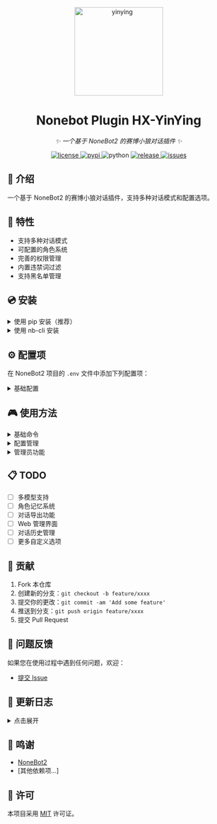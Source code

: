 <p align="center">
  <a href="https://github.com/huanxin996/nonebot_plugin_hx-yinying"><img src="https://raw.githubusercontent.com/huanxin996/nonebot_plugin_hx-yinying/main/.venv/hx_img.png" width="200" height="200" alt="yinying"></a>
</p>

<div align="center">

# Nonebot Plugin HX-YinYing

_✨ 一个基于 NoneBot2 的赛博小狼对话插件 ✨_

</div>

<p align="center">
  <a href="https://github.com/huanxin996/nonebot_plugin_hx-yinying/blob/main/LICENSE">
    <img src="https://img.shields.io/github/license/huanxin996/nonebot_plugin_hx-yinying.svg" alt="license">
  </a>
  <a href="https://pypi.python.org/pypi/nonebot-plugin-hx-yinying">
    <img src="https://img.shields.io/pypi/v/nonebot-plugin-hx-yinying" alt="pypi">
  </a>
  <img src="https://img.shields.io/badge/python-3.8+-blue.svg" alt="python">
  <a href="https://github.com/huanxin996/nonebot_plugin_hx-yinying/releases">
    <img src="https://img.shields.io/github/v/release/huanxin996/nonebot_plugin_hx-yinying?include_prereleases" alt="release">
  </a>
  <a href="https://github.com/huanxin996/nonebot_plugin_hx-yinying/issues">
    <img src="https://img.shields.io/github/issues/huanxin996/nonebot_plugin_hx-yinying" alt="issues">
  </a>
</p>

## 📝 介绍

一个基于 NoneBot2 的赛博小狼对话插件，支持多种对话模式和配置选项。

## 🎯 特性

- 支持多种对话模式
- 可配置的角色系统
- 完善的权限管理
- 内置违禁词过滤
- 支持黑名单管理

## 💿 安装

<details>
<summary>使用 pip 安装（推荐）</summary>

```bash
pip install nonebot-plugin-hx-yinying
```
</details>

<details>
<summary>使用 nb-cli 安装</summary>

```bash
nb plugin install nonebot-plugin-hx-yinying
```
</details>

## ⚙️ 配置项

在 NoneBot2 项目的 `.env` 文件中添加下列配置项：

<details>
<summary>基础配置</summary>

```env
# YinYing 配置
YINYING_APPID="your_appid"              # API ID
YINYING_TOKEN="your_token"              # API Token
YINYING_SUPERUSERS=["123456"]           # 超级管理员列表
YINYING_DATA_DIR="C:/path/to/data"      # 数据存储目录（可选）

# 模型配置
YINYING_DEFAULT_MODEL="gpt3.5"          # 默认模型（可选）
YINYING_MAX_TOKENS=2000                 # 最大令牌数（可选）
```
</details>

## 🎮 使用方法

<details>
<summary>基础命令</summary>

```
yinying <内容>      # 直接对话
yinying text <内容>  # 发送消息
yinying help        # 显示帮助信息
```
</details>

<details>
<summary>配置管理</summary>

```
yinying.config help                    # 显示配置帮助
yinying.config global <键名> <值>      # 设置全局配置
yinying.config cyber <模式>            # 设置赛博世界模式
```
</details>

<details>
<summary>管理员功能</summary>

```
yinying.config admin blacklist add <用户ID>     # 添加用户到黑名单
yinying.config admin blacklist remove <用户ID>  # 从黑名单移除用户
yinying.config admin banword add <词语>         # 添加违禁词
yinying.config admin banword remove <词语>      # 移除违禁词
```
</details>

## 📋 TODO

- [ ] 多模型支持
- [ ] 角色记忆系统
- [ ] 对话导出功能
- [ ] Web 管理界面
- [ ] 对话历史管理
- [ ] 更多自定义选项

## 🤝 贡献

1. Fork 本仓库
2. 创建新的分支：`git checkout -b feature/xxxx`
3. 提交你的更改：`git commit -am 'Add some feature'`
4. 推送到分支：`git push origin feature/xxxx`
5. 提交 Pull Request

## 🐛 问题反馈

如果您在使用过程中遇到任何问题，欢迎：

- [提交 Issue](https://github.com/huanxin996/nonebot_plugin_hx-yinying/issues/new)

## 📄 更新日志

<details>
<summary>点击展开</summary>

### v1.4.10 (2024-03-xx)
- 实现基础对话功能
- 添加配置管理系统
- 支持角色定制化
</details>

## 🙏 鸣谢

- [NoneBot2](https://github.com/nonebot/nonebot2)
- [其他依赖项...]

## 📄 许可

本项目采用 [MIT](./LICENSE) 许可证。